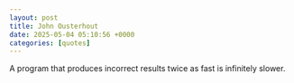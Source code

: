 ```yaml
---
layout: post
title: John Ousterhout
date: 2025-05-04 05:10:56 +0000
categories: [quotes]
---
```


A program that produces incorrect results twice as fast is infinitely slower.  

